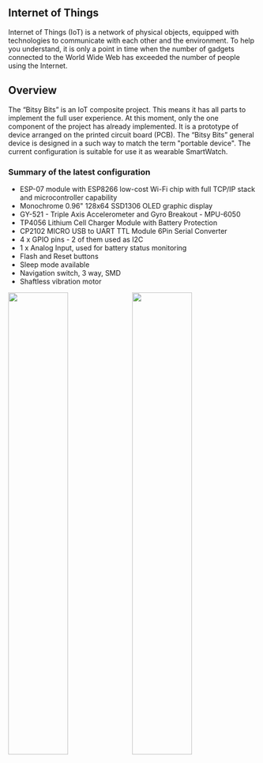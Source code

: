 ## Internet of Things
Internet of Things (IoT) is a network of physical objects, equipped with technologies to communicate with each other and the environment. To help you understand, it is only a point in time when the number of gadgets connected to the World Wide Web has exceeded the number of people using the Internet. 

## Overview
The “Bitsy Bits” is an IoT composite project. This means it has all parts to implement the full user experience. At this moment, only the one component of the project has already implemented. It is a prototype of device arranged on the printed circuit board (PCB). The “Bitsy Bits” general device is designed in a such way to match the term "portable device". The current configuration is suitable for use it as wearable SmartWatch. 

### Summary of the latest configuration
-	ESP-07 module with ESP8266 low-cost Wi-Fi chip with full TCP/IP stack and microcontroller capability
-	Monochrome 0.96" 128x64 SSD1306 OLED graphic display
-	GY-521 - Triple Axis Accelerometer and Gyro Breakout - MPU-6050
-	TP4056 Lithium Cell Charger Module with Battery Protection
-	CP2102 MICRO USB to UART TTL Module 6Pin Serial Converter
-	4 x GPIO pins - 2 of them used as I2C
-	1 x Analog Input, used for battery status monitoring
-	Flash and Reset buttons
-	Sleep mode available
-	Navigation switch, 3 way, SMD
-	Shaftless vibration motor

<img src="https://rawgit.com/bitsybits/bitsybits-sketch/master/doc/images/bottom.png" width="49%"> 
<img src="https://rawgit.com/bitsybits/bitsybits-sketch/master/doc/images/top.png" width="49%">
